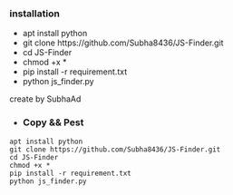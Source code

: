 <h3>installation</h3>
<ul>
  <li>apt install python</li>
  <li>git clone https://github.com/Subha8436/JS-Finder.git</li>
  <li>cd JS-Finder</li>
  <li>chmod +x *</li>
  <li>pip install -r requirement.txt</li>
  <li>python js_finder.py</li>
</ul>
create by SubhaAd

- <h3>Copy && Pest</h3>

```
apt install python
git clone https://github.com/Subha8436/JS-Finder.git
cd JS-Finder
chmod +x *
pip install -r requirement.txt
python js_finder.py
```
